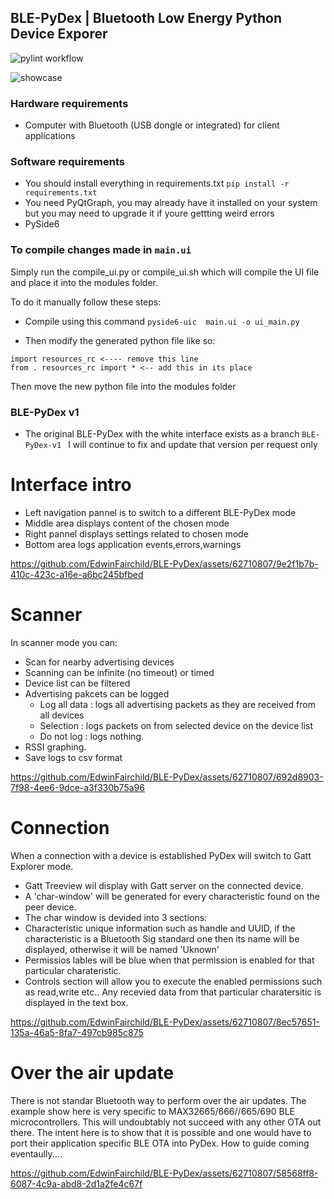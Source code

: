 
## BLE-PyDex | Bluetooth Low Energy Python Device Exporer
![pylint workflow](https://github.com/EdwinFairchild/BLE-PyDex/actions/workflows/pylint.yml/badge.svg)

![showcase](https://github.com/EdwinFairchild/BLE-PyDex/assets/62710807/3c764386-8397-4312-ace2-e29b7626c253)

### Hardware requirements
- Computer with Bluetooth (USB dongle or integrated) for client applications

### Software requirements
- You should install everything in requirements.txt `pip install -r requirements.txt`
- You need PyQtGraph, you may already have it installed on your system but you may need to upgrade it if youre gettting weird errors
- PySide6
  
### To compile changes made in `main.ui`
Simply run the compile_ui.py or compile_ui.sh which will compile the UI file
and place it into the modules folder.

To do it manually follow these steps:
- Compile using this command ``` pyside6-uic  main.ui -o ui_main.py ```


- Then modify the generated python file like so:
```
import resources_rc <---- remove this line
from . resources_rc import * <-- add this in its place
```
Then move the new python file into the modules folder

### BLE-PyDex v1
- The original BLE-PyDex with the white interface exists as a branch `BLE-PyDex-v1
` I will continue to fix and update that version per request only

# Interface intro
- Left navigation pannel is to switch to a different BLE-PyDex mode
- Middle area displays content of the chosen mode
- Right pannel displays settings related to chosen mode
- Bottom area logs application events,errors,warnings
  
https://github.com/EdwinFairchild/BLE-PyDex/assets/62710807/9e2f1b7b-410c-423c-a16e-a6bc245bfbed
# Scanner
In scanner mode you can:
- Scan for nearby advertising devices
- Scanning can be infinite (no timeout) or timed
- Device list can be filtered
- Advertising pakcets can be logged
  -  Log all data : logs all advertising packets as they are received from all devices
  -  Selection : logs packets on from selected device on the device list
  -  Do not log : logs nothing.
- RSSI graphing.
- Save logs to csv format
  
https://github.com/EdwinFairchild/BLE-PyDex/assets/62710807/692d8903-7f98-4ee6-9dce-a3f330b75a96
# Connection
When a connection with a device is established PyDex will switch to Gatt Explorer mode.
-  Gatt Treeview wil display with Gatt server on the connected device.
-  A 'char-window' will be generated for every characteristic found on the peer device.
-  The char window is devided into 3 sections:
  - Characteristic unique information such as handle and UUID, if the characteristic is a Bluetooth Sig
    standard one then its name will be displayed, otherwise it will be named 'Uknown'
  - Permissios lables will be blue when that permission is enabled for that particular charateristic.
  - Controls section will allow you to execute the enabled permissions such as read,write etc.. Any recevied
    data from that particular charatersitic is displayed in the text box.
    
https://github.com/EdwinFairchild/BLE-PyDex/assets/62710807/8ec57651-135a-46a5-8fa7-497cb985c875
# Over the air update
There is not standar Bluetooth way to perform over the air updates. The example show here is very specific 
to MAX32665/666//665/690 BLE microcontrollers. This will undoubtably not succeed with any other OTA out there.
The intent here is to show that it is possible and one would have to port their application specific BLE OTA
into PyDex. How to guide coming eventaully....

https://github.com/EdwinFairchild/BLE-PyDex/assets/62710807/58568ff8-6087-4c9a-abd8-2d1a2fe4c67f





